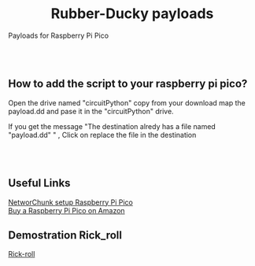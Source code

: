 <center><h1>Rubber-Ducky payloads</h1></center>
<p>Payloads for Raspberry Pi Pico</p>
<br>
<br>
<h2>How to add the script to your raspberry pi pico?</h1>
<p>Open the drive named "circuitPython" copy from your download map the payload.dd and pase it in the "circuitPython" drive.</P>
<p>If you get the message "The destination alredy has a file named "payload.dd" " , Click on replace the file in the destination</p>
<br>
<br>
<h2>Useful Links</h2>
<a href="https://youtu.be/e_f9p-_JWZw">NetworChunk setup Raspberry Pi Pico</a>
<br>
<a href="https://www.amazon.com/XTVTX-High-Performance-Microcontroller-Ondersteuning-Development/dp/B09FJZ1WVS/ref=sr_1_5?crid=35XVA13JT8Z97&keywords=raspberry+pi+pico&qid=1649705202&sprefix=raspberry+pi+pi%2Caps%2C135&sr=8-5">Buy a Raspberry Pi Pico on Amazon</a>
<br>
<h2>Demostration Rick_roll</h2>
  <a href="https://youtu.be/raOQZ18Nyys" >Rick-roll</a>
  <br>
  <h1></h1>
  
